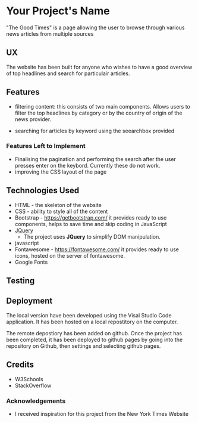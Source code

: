 # Your Project's Name

"The Good Times" is a page allowing the user to browse through various news articles from multiple sources 
 
## UX
 
The website has been built for anyone who wishes to have a good overview of top headlines and search for particulair articles.


## Features

- filtering content: this consists of two main components. Allows users to filter the top headlines by category or by the country of origin of the news provider.

- searching for articles by keyword using the seearchbox provided


### Features Left to Implement

- Finalising the pagination and performing the search after the user presses enter on the keybord. Currently these do not work. 
- improving the CSS layout of the page

## Technologies Used

- HTML - the skeleton of the website
- CSS - ability to style all of the content
- Bootstrap - https://getbootstrap.com/ it provides ready to use components, helps to save time and skip coding in JavaScript
- [JQuery](https://jquery.com)
    - The project uses **JQuery** to simplify DOM manipulation.
- javascript
- Fontawesome - https://fontawesome.com/ it provides ready to use icons, hosted on the server of fontawesome.
- Google Fonts


## Testing


## Deployment

The local version have been developed using the Visal Studio Code application. It has been hosted on a local repostitory on the computer. 

The remote depostiory has been added on github. Once the project has been completed, it has been deployed to github pages by going into the repository on Github, then settings and selecting github pages.


## Credits

- W3Schools
- StackOverflow


### Acknowledgements

- I received inspiration for this project from the New York Times Website
